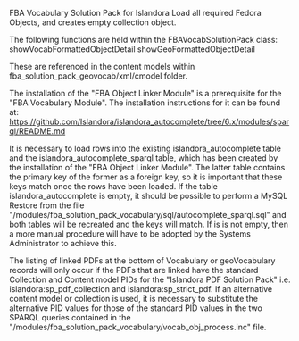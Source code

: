 FBA Vocabulary Solution Pack for Islandora
Load all required Fedora Objects, and creates empty collection object.

The following functions are held within the FBAVocabSolutionPack class:
showVocabFormattedObjectDetail
showGeoFormattedObjectDetail

These are referenced in the content models within
fba_solution_pack_geovocab/xml/cmodel folder.


The installation of the "FBA Object Linker Module" is a prerequisite for the "FBA Vocabulary Module".
The installation instructions for it can be found at:
https://github.com/Islandora/islandora_autocomplete/tree/6.x/modules/sparql/README.md

It is necessary to load rows into the existing islandora_autocomplete table and
the islandora_autocomplete_sparql table, which has been created by the installation
of the "FBA Object Linker Module". The latter table contains the primary key of
the former as a foreign key, so it is important that these keys match once the rows
have been loaded.
If the table islandora_autocomplete is empty, it should be possible to perform a
MySQL Restore from the file "/modules/fba_solution_pack_vocabulary/sql/autocomplete_sparql.sql"
and both tables will be recreated and the keys will match. If is is not empty,
then a more manual procedure will have to be adopted by the Systems Administrator to achieve this.

The listing of linked PDFs at the bottom of Vocabulary or geoVocabulary records
will only occur if the PDFs that are linked have the standard Collection and
Content model PIDs for the "Islandora PDF Solution Pack"
i.e. islandora:sp_pdf_collection and islandora:sp_strict_pdf. If an alternative
content model or collection is used, it is necessary to substitute the alternative
PID values for those of the standard PID values in the two SPARQL queries contained
in the "/modules/fba_solution_pack_vocabulary/vocab_obj_process.inc" file.
